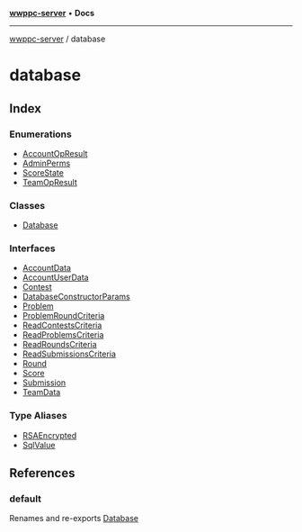[**wwppc-server**](../README.md) • **Docs**

***

[wwppc-server](../modules.md) / database

# database

## Index

### Enumerations

- [AccountOpResult](enumerations/AccountOpResult.md)
- [AdminPerms](enumerations/AdminPerms.md)
- [ScoreState](enumerations/ScoreState.md)
- [TeamOpResult](enumerations/TeamOpResult.md)

### Classes

- [Database](classes/Database.md)

### Interfaces

- [AccountData](interfaces/AccountData.md)
- [AccountUserData](interfaces/AccountUserData.md)
- [Contest](interfaces/Contest.md)
- [DatabaseConstructorParams](interfaces/DatabaseConstructorParams.md)
- [Problem](interfaces/Problem.md)
- [ProblemRoundCriteria](interfaces/ProblemRoundCriteria.md)
- [ReadContestsCriteria](interfaces/ReadContestsCriteria.md)
- [ReadProblemsCriteria](interfaces/ReadProblemsCriteria.md)
- [ReadRoundsCriteria](interfaces/ReadRoundsCriteria.md)
- [ReadSubmissionsCriteria](interfaces/ReadSubmissionsCriteria.md)
- [Round](interfaces/Round.md)
- [Score](interfaces/Score.md)
- [Submission](interfaces/Submission.md)
- [TeamData](interfaces/TeamData.md)

### Type Aliases

- [RSAEncrypted](type-aliases/RSAEncrypted.md)
- [SqlValue](type-aliases/SqlValue.md)

## References

### default

Renames and re-exports [Database](classes/Database.md)
